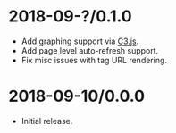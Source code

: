 # 2018-09-?/0.1.0

* Add graphing support via [C3.js](https://c3js.org/).
* Add page level auto-refresh support.
* Fix misc issues with tag URL rendering.

# 2018-09-10/0.0.0

* Initial release.

